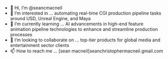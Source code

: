 - 👋 Hi, I’m @seancmacneil
- 👀 I’m interested in ... automating real-time CGI production pipeline tasks around USD, Unreal Engine, and Maya
- 🌱 I’m currently learning ... AI advancements in high-end feature animation pipeline technologies to enhance and streamline production processes
- 💞️ I’m looking to collaborate on ... top-tier products for global media and entertainment sector clients
- 📫 How to reach me ... [sean macneil]seanchristophermacneil.gmail.com

<!---
seancmacneil/seancmacneil is a ✨ special ✨ repository because its `README.md` (this file) appears on your GitHub profile.
You can click the Preview link to take a look at your changes.
--->
